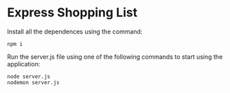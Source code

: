 # Express Shopping List

Install all the dependences using the command:

```
npm i
```

Run the server.js file using one of the following commands to start using the application:

```
node server.js
nodemon server.js
```
